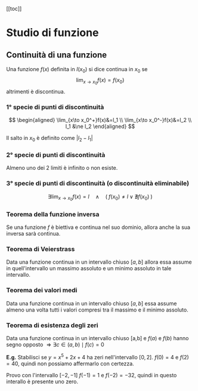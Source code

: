 [[toc]]
# Studio di funzione
## Continuità di una funzione
Una funzione $f(x)$ definita in $I(x_0)$ si dice continua in $x_0$ se 
$$
\lim_{x\to x_0}f(x)=f(x_0)
$$
altrimenti è discontinua.

### 1° specie di punti di discontinuità
$$
\begin{aligned}
\lim_{x\to x_0^+}f(x)&=l_1 \\
\lim_{x\to x_0^-}f(x)&=l_2 \\
l_1 &\ne l_2
\end{aligned}
$$

Il salto in $x_0$ è definito come $|l_2-l_1|$

### 2° specie di punti di discontinuità
Almeno uno dei 2 limiti è infinito o non esiste.

### 3° specie di punti di discontinuità (o discontinuità eliminabile)
$$
\exists \lim_{x\to x_0}f(x)=l \quad \land \quad (\; f(x_0)\ne l \; \lor \; \nexists f(x_0)\;)
$$

### Teorema della funzione inversa
Se una funzione $f$ è biettiva e continua nel suo dominio, allora anche la sua inversa sarà continua.

### Teorema di Veierstrass
Data una funzione continua in un intervallo chiuso $[a,b]$ allora essa assume in quell'intervallo un massimo assoluto e un minimo assoluto in tale intervallo.

### Teorema dei valori medi
Data una funzione continua in un intervallo chiuso $[a,b]$ essa assume almeno una volta tutti i valori compresi tra il massimo e il minimo assoluto.

### Teorema di esistenza degli zeri
Data una funzione continua in un intervallo chiuso [a,b] e $f(a)$ e $f(b)$ hanno segno opposto $\Rightarrow \exists c \in (a,b) \mid f(c)=0$

**E.g.**
Stabilisci se $y=x^5+2x+4$ ha zeri nell'intervallo $[0,2]$.
$f(0)=4$ e $f(2)=40$, quindi non possiamo affermarlo con certezza.

Provo con l'intervallo $[-2,-1]$
$f(-1)=1$ e $f(-2)=-32$, quindi in questo interallo è presente uno zero.